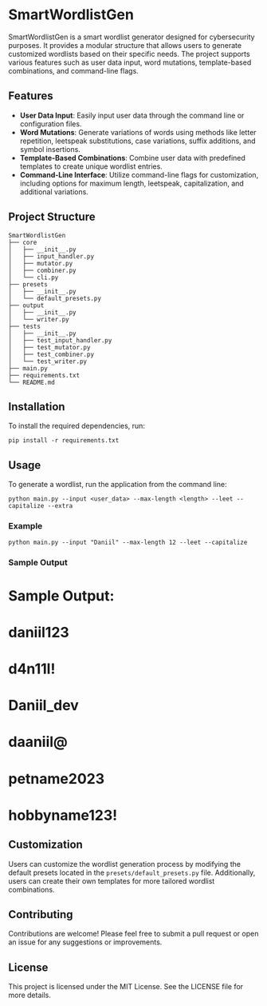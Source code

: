 # SmartWordlistGen

SmartWordlistGen is a smart wordlist generator designed for cybersecurity purposes. It provides a modular structure that allows users to generate customized wordlists based on their specific needs. The project supports various features such as user data input, word mutations, template-based combinations, and command-line flags.

## Features

- **User Data Input**: Easily input user data through the command line or configuration files.
- **Word Mutations**: Generate variations of words using methods like letter repetition, leetspeak substitutions, case variations, suffix additions, and symbol insertions.
- **Template-Based Combinations**: Combine user data with predefined templates to create unique wordlist entries.
- **Command-Line Interface**: Utilize command-line flags for customization, including options for maximum length, leetspeak, capitalization, and additional variations.

## Project Structure

```
SmartWordlistGen
├── core
│   ├── __init__.py
│   ├── input_handler.py
│   ├── mutator.py
│   ├── combiner.py
│   └── cli.py
├── presets
│   ├── __init__.py
│   └── default_presets.py
├── output
│   ├── __init__.py
│   └── writer.py
├── tests
│   ├── __init__.py
│   ├── test_input_handler.py
│   ├── test_mutator.py
│   ├── test_combiner.py
│   └── test_writer.py
├── main.py
├── requirements.txt
└── README.md
```

## Installation

To install the required dependencies, run:

```
pip install -r requirements.txt
```

## Usage

To generate a wordlist, run the application from the command line:

```
python main.py --input <user_data> --max-length <length> --leet --capitalize --extra
```

### Example

```
python main.py --input "Daniil" --max-length 12 --leet --capitalize
```

### Sample Output

# Sample Output:
# daniil123
# d4n11l!
# Daniil_dev
# daaniil@
# petname2023
# hobbyname123!

## Customization

Users can customize the wordlist generation process by modifying the default presets located in the `presets/default_presets.py` file. Additionally, users can create their own templates for more tailored wordlist combinations.

## Contributing

Contributions are welcome! Please feel free to submit a pull request or open an issue for any suggestions or improvements.

## License

This project is licensed under the MIT License. See the LICENSE file for more details.